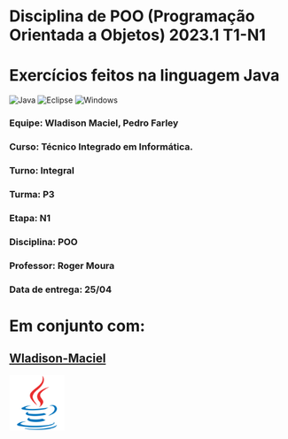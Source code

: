 
# Disciplina de POO (Programação Orientada a Objetos) 2023.1 T1-N1 
 # Exercícios feitos na linguagem Java  
 ![Java](https://img.shields.io/badge/java-%23ED8B00.svg?style=for-the-badge&logo=java&logoColor=white) 
 ![Eclipse](https://img.shields.io/badge/Eclipse-2C2255?style=for-the-badge&logo=eclipse&logoColor=white) 
 ![Windows](https://img.shields.io/badge/Windows-0078D6?style=for-the-badge&logo=windows&logoColor=white) 
  
 ### Equipe: Wladison Maciel, Pedro Farley 
 ### Curso: Técnico Integrado em Informática. 
 ### Turno: Integral 
 ### Turma: P3 
 ### Etapa: N1 
 ### Disciplina: POO 
 ### Professor: Roger Moura 
 ### Data de entrega: 25/04 
  
 # Em conjunto com: 
  
 ## <a title = "Você será direcionado ao perfil de Pedrofarley7" href = "https://github.com//Wladison-Maciel" >Wladison-Maciel</a><br> 
  
 <img alt="Java-Java" height="100" width="100" src="https://raw.githubusercontent.com/devicons/devicon/master/icons/java/java-original.svg">



